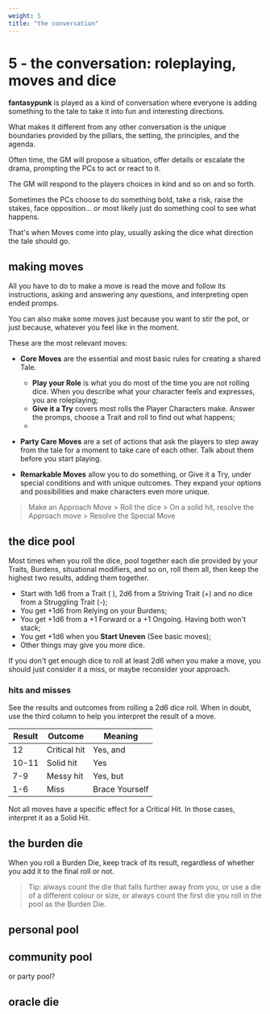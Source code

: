 ```yaml
---
weight: 5
title: "the conversation"
---
```


# 5 - the conversation: roleplaying, moves and dice

**fantasypunk** is played as a kind of conversation where everyone is adding something to the tale to take it into fun and interesting directions.

What makes it different from any other conversation is the unique boundaries provided by the pillars, the setting, the principles, and the agenda.

Often time, the GM will propose a situation, offer details or escalate the drama, prompting the PCs to act or react to it.

The GM will respond to the players choices in kind and so on and so forth.

Sometimes the PCs choose to do something bold, take a risk, raise the stakes, face opposition... or most likely just do something cool to see what happens.

That's when Moves come into play, usually asking the dice what direction the tale should go.

## making moves

All you have to do to make a move is read the move and follow its instructions, asking and answering any questions, and interpreting open ended promps.

You can also make some moves just because you want to stir the pot, or just because, whatever you feel like in the moment.

These are the most relevant moves:

- **Core Moves** are the essential and most basic rules for creating a shared Tale. 
    - **Play your Role** is what you do most of the time you are not rolling dice. When you describe what your character feels and expresses, you are roleplaying;
    - **Give it a Try** covers most rolls the Player Characters make. Answer the promps, choose a Trait and roll to find out what happens;
    - 

- **Party Care Moves** are a set of actions that ask the players to step away from the tale for a moment to take care of each other. Talk about them before you start playing.

- **Remarkable Moves** allow you to do something, or Give it a Try, under special conditions and with unique outcomes. They expand your options and possibilities and make characters even more unique.

> Make an Approach Move > Roll the dice > On a solid hit, resolve the Approach move > Resolve the Special Move

## the dice pool

Most times when you roll the dice, pool together each die provided by your Traits, Burdens, situational modifiers, and so on, roll them all, then keep the highest two results, adding them together.

- Start with 1d6 from a Trait ( ), 2d6 from a Striving Trait (+) and no dice from a Struggling Trait (-);
- You get +1d6 from Relying on your Burdens;
- You get +1d6 from a +1 Forward or a +1 Ongoing. Having both won't stack;
- You get +1d6 when you **Start Uneven** (See basic moves);
- Other things may give you more dice.

If you don't get enough dice to roll at least 2d6 when you make a move, you should just consider it a miss, or maybe reconsider your approach.

### hits and misses

See the results and outcomes from rolling a 2d6 dice roll. When in doubt, use the third column to help you interpret the result of a move.

Result | Outcome      | Meaning
-------|--------------|---------------
12     | Critical hit | Yes, and
10-11  | Solid hit    | Yes
7-9    | Messy hit    | Yes, but
1-6    | Miss         | Brace Yourself

Not all moves have a specific effect for a Critical Hit. In those cases, interpret it as a Solid Hit.

## the burden die

When you roll a Burden Die, keep track of its result, regardless of whether you add it to the final roll or not.

> Tip: always count the die that falls further away from you, or use a die of a different colour or size, or always count the first die you roll in the pool as the Burden Die.

## personal pool

## community pool

or party pool?

## oracle die